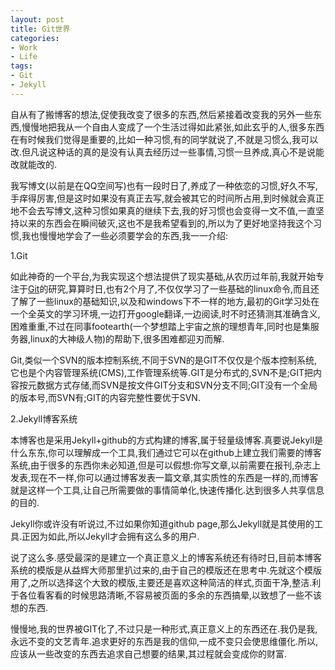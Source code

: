 ```yaml
---
layout: post
title: Git世界
categories:
- Work
- Life
tags:
- Git
- Jekyll
---
```


自从有了搬博客的想法,促使我改变了很多的东西,然后紧接着改变我的另外一些东西,慢慢地把我从一个自由人变成了一个生活过得如此紧张,如此玄乎的人,很多东西在有时候我们觉得是重要的,比如一种习惯,有的同学就说了,不就是习惯么,我可以改.但凡说这种话的真的是没有认真去经历过一些事情,习惯一旦养成,真心不是说能改就能改的.

我写博文(以前是在QQ空间写)也有一段时日了,养成了一种依恋的习惯,好久不写,手痒得厉害,但是这时如果没有真正去写,就会被其它的时间所占用,到时候就会真正地不会去写博文,这种习惯如果真的继续下去,我的好习惯也会变得一文不值,一直坚持以来的东西会在瞬间破灭,这也不是我希望看到的,所以为了更好地坚持我这个习惯,我也慢慢地学会了一些必须要学会的东西,我一一介绍:

1.Git

如此神奇的一个平台,为我实现这个想法提供了现实基础,从农历过年前,我就开始专注于[Git](http://github.com)的研究,算算时日,也有2个月了,不仅仅学习了一些基础的linux命令,而且还了解了一些linux的基础知识,以及和windows下不一样的地方,最初的Git学习处在一个全英文的学习环境,一边打开google翻译,一边阅读,时不时还猜测其准确含义,困难重重,不过在同事footearth(一个梦想踏上宇宙之旅的理想青年,同时也是集服务器,linux的大神级人物)的帮助下,很多困难都迎刃而解.

Git,类似一个SVN的版本控制系统,不同于SVN的是GIT不仅仅是个版本控制系统,它也是个内容管理系统(CMS),工作管理系统等.GIT是分布式的,SVN不是;GIT把内容按元数据方式存储,而SVN是按文件GIT分支和SVN分支不同;GIT没有一个全局的版本号,而SVN有;GIT的内容完整性要优于SVN.

2.Jekyll博客系统

本博客也是采用Jekyll+github的方式构建的博客,属于轻量级博客.真要说Jekyll是什么东东,你可以理解成一个工具,我们通过它可以在github上建立我们需要的博客系统,由于很多的东西你未必知道,但是可以假想:你写文章,以前需要在报刊,杂志上发表,现在不一样,你可以通过博客发表一篇文章,其实质性的东西是一样的,而博客就是这样一个工具,让自己所需要做的事情简单化,快速传播化.达到很多人共享信息的目的.

Jekyll你或许没有听说过,不过如果你知道github page,那么Jekyll就是其使用的工具.正因为如此,所以Jekyll才会拥有这么多的用户.

说了这么多.感受最深的是建立一个真正意义上的博客系统还有待时日,目前本博客系统的模版是从益辉大师那里扒过来的,由于自己的模版还在思考中.先就这个模版用了,之所以选择这个大致的模版,主要还是喜欢这种简洁的样式,页面干净,整洁.利于各位看客看的时候思路清晰,不容易被页面的多余的东西搞晕,以致想了一些不该想的东西.

慢慢地,我的世界被GIT化了,不过只是一种形式,真正意义上的东西还在.我仍是我,永远不变的文艺青年.追求更好的东西是我的信仰,一成不变只会使思维僵化.所以,应该从一些改变的东西去追求自己想要的结果,其过程就会变成你的财富.

